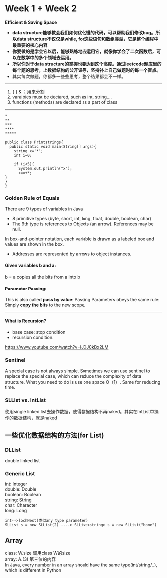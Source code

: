 # Week 1 + Week 2
**Efficient & Saving Space**
- **data structure能够教会我们如何优化慢的代码，可以帮助我们修改bug。所以data structure不仅仅是while, for这些语句和数组类型，它是整个编程中最重要的核心内容**  
- **你要做的是学会它以后，能够熟练地去运用它，就像你学会了二次函数后，可以在数学中的多个领域去运用。**  
- **所以你对于data structure的掌握也要达到这个高度。通过leetcode题库里的每个题的思考，上数据结构的公开课等，坚持补上自己做题时的每一个盲点。**
- 其实每次做题，你都多一些些思考，整个结果都会不一样。
****
1. {  } & ；用来分割  
2. varaibles must be declared, such as int, string....  
3. functions (methods) are declared as a part of class

----------------------------------------------------------------
```
*  
**  
***  
****  
*****
```

```
public class Printstrings{
  public static void main(String[] args){
    string x='*';
    int i=0;

    if (i<5){
      System.out.println("x");
      x=x+*;
}
}
}
```
### Golden Rule of Equals
There are 9 types of variables in Java  
- 8 primitive types (byte, short, int, long, float, double, boolean, char)
- The 9th type is references to Objects (an arrow). References may be null.

In box-and-pointer notation, each variable is drawn as a labeled box and values are shown in the box.  
- Addresses are represented by arrows to object instances.

#### Given variables b and a:  
b = a copies all the bits from a into b 　　

#### Parameter Passing:  
This is also called **pass by value**:  Passing Parameters obeys the same rule: Simply **copy the bits** to the new scope.  


----------------------
#### What is Recursion?
- base case: stop condition
- recursion condition.

https://www.youtube.com/watch?v=IJDJ0kBx2LM

### Sentinel
A special case is not always simple. Sometimes we can use sentinel to replace the special case, which can reduce the complexity of data structure. What you need to do is use one space O（1）. Same for reducing time.

### SLList vs. IntList
使用single linked list去操作数据，使得数据结构不再naked。其实在IntList中操作的数据结构，就是naked
## 一些优化数据结构的方法(for List)
### DLList
double linked list
### Generic List
int: Integer  
double: Double  
boolean: Boolean    
string: String  
char: Character  
long: Long  
```
int-->lochNest(类似any type parameter)
SLList s = new SLList(2) ----> SLList<string> s = new SLList("bone")
```

## Array
class: W.size 调用class W的size  
array: A.(3) 第三位的内容  
In Java, every number in an array should have the same type(int/string/..), which is different in Python
